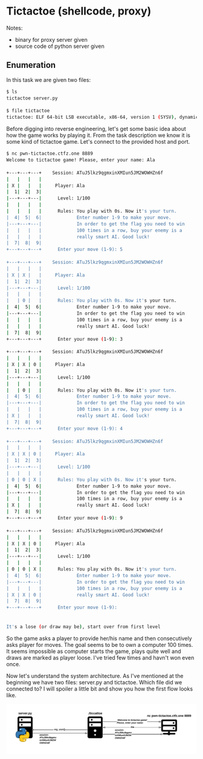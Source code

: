 # Tictactoe (shellcode, proxy)

Notes:
- binary for proxy server given
- source code of python server given

## Enumeration
In this task we are given two files:

```bash
$ ls
tictactoe server.py

$ file tictactoe
tictactoe: ELF 64-bit LSB executable, x86-64, version 1 (SYSV), dynamically linked, interpreter /lib64/l, BuildID[sha1]=292bbd6ea3adfb92195a360d1af03ce2757879ba, for GNU/Linux 3.2.0, with debug_info, not stripped
```

Before digging into reverse engineering, let's get some basic idea about how the game works by playing it. From the task description we know it is some kind of tictactoe game. Let's connect to the provided host and port.

```bash
$ nc pwn-tictactoe.ctfz.one 8889
Welcome to tictactoe game! Please, enter your name: Ala
                                                                     
+---+---+---+    Session: ATuJ5lkz9qgmxinXMIun5JM2WOWHZn6f           
|   |   |   |                                                        
| X |   |   |     Player: Ala                                        
|  1|  2|  3|                                                        
|---+---+---|      Level: 1/100                                      
|   |   |   |                                                        
|   |   |   |      Rules: You play with 0s. Now it's your turn.      
|  4|  5|  6|             Enter number 1-9 to make your move.        
|---+---+---|             In order to get the flag you need to win   
|   |   |   |             100 times in a row, buy your enemy is a    
|   |   |   |             really smart AI. Good luck!                
|  7|  8|  9|                                                        
+---+---+---+      Enter your move (1-9): 5
                                                                     
+---+---+---+    Session: ATuJ5lkz9qgmxinXMIun5JM2WOWHZn6f           
|   |   |   |                                                        
| X | X |   |     Player: Ala                                        
|  1|  2|  3|                                                        
|---+---+---|      Level: 1/100                                      
|   |   |   |                                                        
|   | 0 |   |      Rules: You play with 0s. Now it's your turn.      
|  4|  5|  6|             Enter number 1-9 to make your move.        
|---+---+---|             In order to get the flag you need to win   
|   |   |   |             100 times in a row, buy your enemy is a    
|   |   |   |             really smart AI. Good luck!                
|  7|  8|  9|                                                        
+---+---+---+      Enter your move (1-9): 3
                                                                     
+---+---+---+    Session: ATuJ5lkz9qgmxinXMIun5JM2WOWHZn6f           
|   |   |   |                                                        
| X | X | 0 |     Player: Ala                                        
|  1|  2|  3|                                                        
|---+---+---|      Level: 1/100                                      
|   |   |   |                                                        
|   | 0 |   |      Rules: You play with 0s. Now it's your turn.      
|  4|  5|  6|             Enter number 1-9 to make your move.        
|---+---+---|             In order to get the flag you need to win   
|   |   |   |             100 times in a row, buy your enemy is a    
| X |   |   |             really smart AI. Good luck!                
|  7|  8|  9|                                                        
+---+---+---+      Enter your move (1-9): 4
                                                                     
+---+---+---+    Session: ATuJ5lkz9qgmxinXMIun5JM2WOWHZn6f           
|   |   |   |                                                        
| X | X | 0 |     Player: Ala                                        
|  1|  2|  3|                                                        
|---+---+---|      Level: 1/100                                      
|   |   |   |                                                        
| 0 | 0 | X |      Rules: You play with 0s. Now it's your turn.      
|  4|  5|  6|             Enter number 1-9 to make your move.        
|---+---+---|             In order to get the flag you need to win   
|   |   |   |             100 times in a row, buy your enemy is a    
| X |   |   |             really smart AI. Good luck!                
|  7|  8|  9|                                                        
+---+---+---+      Enter your move (1-9): 9
                                                                     
+---+---+---+    Session: ATuJ5lkz9qgmxinXMIun5JM2WOWHZn6f           
|   |   |   |                                                        
| X | X | 0 |     Player: Ala                                        
|  1|  2|  3|                                                        
|---+---+---|      Level: 1/100                                      
|   |   |   |                                                        
| 0 | 0 | X |      Rules: You play with 0s. Now it's your turn.      
|  4|  5|  6|             Enter number 1-9 to make your move.        
|---+---+---|             In order to get the flag you need to win   
|   |   |   |             100 times in a row, buy your enemy is a    
| X | X | 0 |             really smart AI. Good luck!                
|  7|  8|  9|                                                        
+---+---+---+      Enter your move (1-9): 


It's a lose (or draw may be), start over from first level
```

So the game asks a player to provide her/his name and then consecutively asks player for moves. The goal seems to be to own a computer 100 times. It seems impossible as computer starts the game, plays quite well and draws are marked as player loose. I've tried few times and havn't won even once.

Now let's understand the system architecture. As I've mentioned at the beginning we have two files: server.py and tictactoe. Which file did we connected to? I will spoiler a little bit and show you how the first flow looks like.

![](img/architecture0.png)
